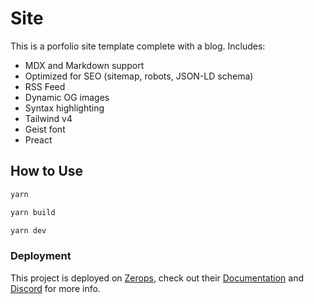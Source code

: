 # Site

This is a porfolio site template complete with a blog. Includes:

- MDX and Markdown support
- Optimized for SEO (sitemap, robots, JSON-LD schema)
- RSS Feed
- Dynamic OG images
- Syntax highlighting
- Tailwind v4
- Geist font
- Preact

## How to Use

```Bash
yarn
```

```Bash
yarn build
```

```Bash
yarn dev
```

### Deployment

This project is deployed on [Zerops](https://zerops.io), check out their [Documentation](https://docs.zerops.io) and [Discord](https://discord.gg/5XbgYA5rqk) for more info.
